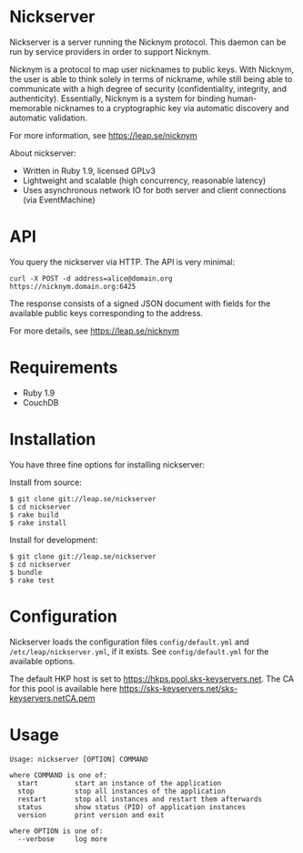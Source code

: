 Nickserver
==================================

Nickserver is a server running the Nicknym protocol. This daemon can be run by service providers in order to support Nicknym.

Nicknym is a protocol to map user nicknames to public keys. With Nicknym, the user is able to think solely in terms of nickname, while still being able to communicate with a high degree of security (confidentiality, integrity, and authenticity). Essentially, Nicknym is a system for binding human-memorable nicknames to a cryptographic key via automatic discovery and automatic validation.

For more information, see https://leap.se/nicknym

About nickserver:

* Written in Ruby 1.9, licensed GPLv3
* Lightweight and scalable (high concurrency, reasonable latency)
* Uses asynchronous network IO for both server and client connections (via EventMachine)

API
==================================

You query the nickserver via HTTP. The API is very minimal:

    curl -X POST -d address=alice@domain.org https://nicknym.domain.org:6425

The response consists of a signed JSON document with fields for the available public keys corresponding to the address.

For more details, see https://leap.se/nicknym

Requirements
==================================

* Ruby 1.9
* CouchDB

Installation
==================================

You have three fine options for installing nickserver:

Install from source:

    $ git clone git://leap.se/nickserver
    $ cd nickserver
    $ rake build
    $ rake install

Install for development:

    $ git clone git://leap.se/nickserver
    $ cd nickserver
    $ bundle
    $ rake test

Configuration
==================================

Nickserver loads the configuration files `config/default.yml` and `/etc/leap/nickserver.yml`, if it exists. See `config/default.yml` for the available options.

The default HKP host is set to https://hkps.pool.sks-keyservers.net. The CA for this pool is available here https://sks-keyservers.net/sks-keyservers.netCA.pem

Usage
==================================

    Usage: nickserver [OPTION] COMMAND

    where COMMAND is one of:
      start         start an instance of the application
      stop          stop all instances of the application
      restart       stop all instances and restart them afterwards
      status        show status (PID) of application instances
      version       print version and exit

    where OPTION is one of:
      --verbose     log more